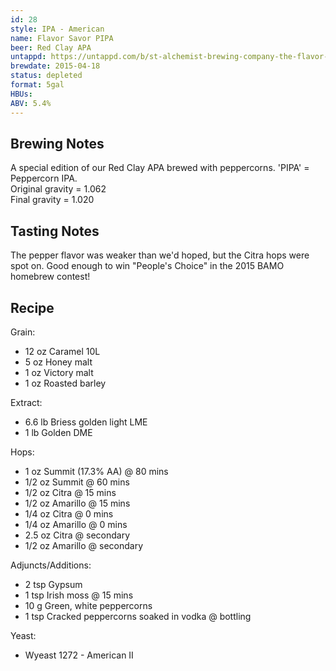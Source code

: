 ```yaml
---
id: 28
style: IPA - American
name: Flavor Savor PIPA
beer: Red Clay APA
untappd: https://untappd.com/b/st-alchemist-brewing-company-the-flavor-savor-pipa/1085855
brewdate: 2015-04-18
status: depleted
format: 5gal
HBUs:
ABV: 5.4%
---
```



## Brewing Notes  
A special edition of our Red Clay APA brewed with peppercorns. 'PIPA' = Peppercorn IPA.  
Original gravity = 1.062  
Final gravity = 1.020

## Tasting Notes
The pepper flavor was weaker than we'd hoped, but the Citra hops were spot on. Good enough to win "People's Choice" in the 2015 BAMO homebrew contest!

## Recipe
Grain:

  + 12 oz Caramel 10L
  + 5 oz Honey malt
  + 1 oz Victory malt
  + 1 oz Roasted barley

Extract:

  + 6.6 lb Briess golden light LME
  + 1 lb Golden DME

Hops:

  + 1 oz Summit (17.3% AA) @ 80 mins
  + 1/2 oz Summit @ 60 mins
  + 1/2 oz Citra @ 15 mins
  + 1/2 oz Amarillo @ 15 mins
  + 1/4 oz Citra @ 0 mins
  + 1/4 oz Amarillo @ 0 mins
  + 2.5 oz Citra @ secondary
  + 1/2 oz Amarillo @ secondary

Adjuncts/Additions:

  + 2 tsp Gypsum
  + 1 tsp Irish moss @ 15 mins
  + 10 g Green, white peppercorns
  + 1 tsp Cracked peppercorns soaked in vodka @ bottling

Yeast:

+ Wyeast 1272 - American II
